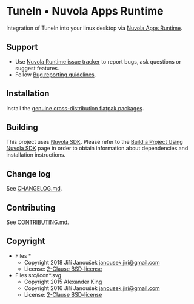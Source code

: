 TuneIn • Nuvola Apps Runtime
=================================

Integration of TuneIn into your linux desktop via
[Nuvola Apps Runtime](https://github.com/tiliado/nuvolaruntime).

Support
-------

  - Use [Nuvola Runtime issue tracker](https://github.com/tiliado/nuvolaruntime/issues/new/choose)
    to report bugs, ask questions or suggest features.
  - Follow [Bug reporting guidelines](https://github.com/tiliado/nuvolaruntime/wiki/Bug-Reporting-Guidelines).

Installation
------------

Install the [genuine cross-distribution flatpak packages](https://nuvola.tiliado.eu/app/tunein/).

Building
--------

This project uses [Nuvola SDK](https://github.com/tiliado/nuvolasdk#create-new-project). Please refer to
the [Build a Project Using Nuvola SDK](https://github.com/tiliado/nuvolasdk#build-a-project-using-nuvola-sdk)
page in order to obtain information about dependencies and installation instructions.

Change log
----------

See [CHANGELOG.md](./CHANGELOG.md).

Contributing
------------

See [CONTRIBUTING.md](./CONTRIBUTING.md).

Copyright
---------

  * Files *
      - Copyright 2018 Jiří Janoušek <janousek.jiri@gmail.com>
      - License: [2-Clause BSD-license](./LICENSE)
  * Files src/icon*.svg
      - Copyright 2015 Alexander King
      - Copyright 2016 Jiří Janoušek <janousek.jiri@gmail.com>
      - License: [2-Clause BSD-license](./LICENSE)
